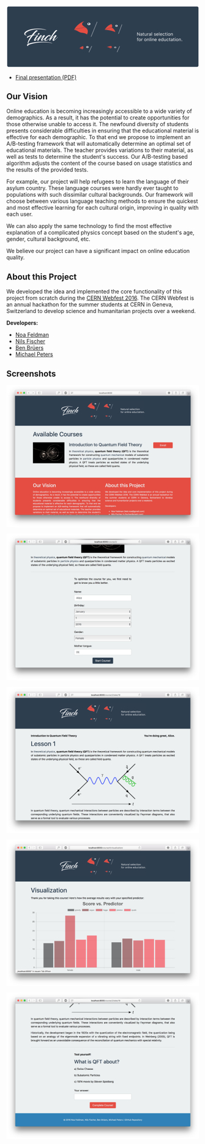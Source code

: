 
![Finch - Natural selection for online education](service/static/service/images/finch_header_display.png)

- [Final presentation (PDF)](finch_presentation.pdf)

## Our Vision

Online education is becoming increasingly accessible to a wide variety of demographics. As a result, it has the potential to create opportunities for those otherwise unable to access it. The newfound diversity of students presents considerable difficulties in ensuring that the educational material is effective for each demographic. To that end we propose to implement an A/B-testing framework that will automatically determine an optimal set of educational materials. The teacher provides variations to their material, as well as tests to determine the student's success. Our A/B-testing based algorithm adjusts the content of the course based on usage statistics and the results of the provided tests.

For example, our project will help refugees to learn the language of their asylum country. These language courses were hardly ever taught to populations with such dissimilar cultural backgrounds. Our framework will choose between various language teaching methods to ensure the quickest and most effective learning for each cultural origin, improving in quality with each user.

We can also apply the same technology to find the most effective explanation of a complicated physics concept based on the student's age, gender, cultural background, etc.

We believe our project can have a significant impact on online education quality.


## About this Project

We developed the idea and implemented the core functionality of this project from scratch during the [CERN Webfest 2016](http://webfest.web.cern.ch). The CERN Webfest is an annual hackathon for the summer students at CERN in Geneva, Switzerland to develop science and humanitarian projects over a weekend.

**Developers:**

- [Noa Feldman](https://github.com/NoaFeldman)
- [Nils Fischer](https://github.com/knly)
- [Ben Brüers](https://github.com/gollumben)
- [Michael Peters](https://github.com/rooporoop)


## Screenshots

![Landing Page](screenshots/landing_page.png)

![Prepare](screenshots/prepare.png)

![Lesson](screenshots/lesson.png)

![Visualization](screenshots/visualization.png)

![Test](screenshots/test.png)
